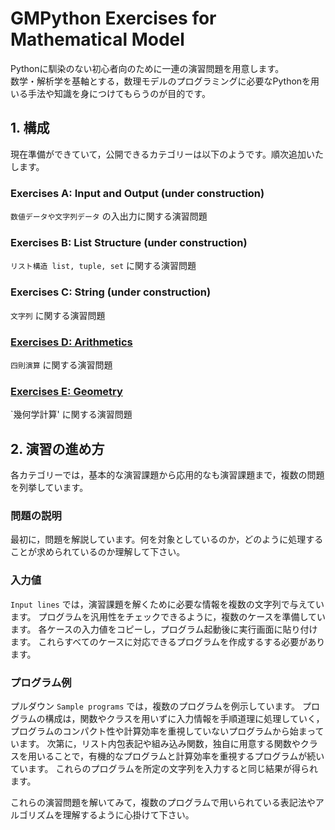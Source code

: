 # **GMPython Exercises for Mathematical Model**
Pythonに馴染のない初心者向のために一連の演習問題を用意します。  
数学・解析学を基軸とする，数理モデルのプログラミングに必要なPythonを用いる手法や知識を身につけてもらうのが目的です。

## 1. 構成
現在準備ができていて，公開できるカテゴリーは以下のようです。順次追加いたします。

### Exercises A: Input and Output (under construction)
`数値データや文字列データ` の入出力に関する演習問題

### Exercises B: List Structure (under construction)
`リスト構造 list, tuple, set` に関する演習問題

### Exercises C: String (under construction)
`文字列` に関する演習問題

### [Exercises D: Arithmetics](ExMathModel_D_Arithmetics.md)
`四則演算` に関する演習問題

### [Exercises E: Geometry](ExMathModel_E_Geometry.md)
`幾何学計算' に関する演習問題

## 2. 演習の進め方
各カテゴリーでは，基本的な演習課題から応用的なも演習課題まで，複数の問題を列挙しています。  

### 問題の説明
最初に，問題を解説しています。何を対象としているのか，どのように処理することが求められているのか理解して下さい。

### 入力値
`Input lines` では，演習課題を解くために必要な情報を複数の文字列で与えています。
プログラムを汎用性をチェックできるように，複数のケースを準備しています。
各ケースの入力値をコピーし，プログラム起動後に実行画面に貼り付けます。
これらすべてのケースに対応できるプログラムを作成するする必要があります。

### プログラム例
プルダウン `Sample programs` では，複数のプログラムを例示しています。
プログラムの構成は，関数やクラスを用いずに入力情報を手順道理に処理していく，プログラムのコンパクト性や計算効率を重視していないプログラムから始まっています。
次第に，リスト内包表記や組み込み関数，独自に用意する関数やクラスを用いることで，有機的なプログラムと計算効率を重視するプログラムが続いています。
これらのプログラムを所定の文字列を入力すると同じ結果が得られます。

これらの演習問題を解いてみて，複数のプログラムで用いられている表記法やアルゴリズムを理解するように心掛けて下さい。


